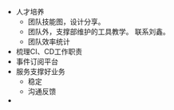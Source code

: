 * 人才培养
	* 团队技能图，设计分享。
	* 团队外，支撑部维护的工具教学。 联系刘鑫。
	* 团队效率统计
* 梳理CI、CD工作职责
* 事件订阅平台
* 服务支撑好业务
	* 稳定
	* 沟通反馈
* 
